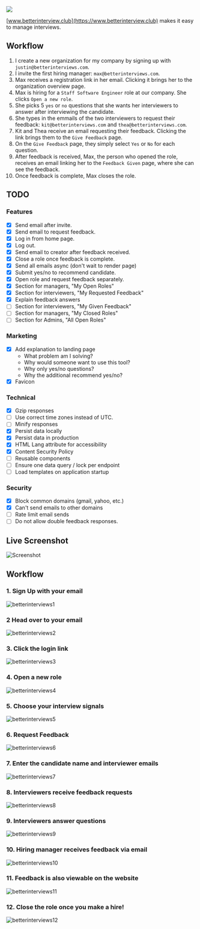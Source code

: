 <img src="https://repository-images.githubusercontent.com/393375822/f196bfe1-d84f-4ede-9df9-1d33dc095b02" />

[www.betterinterview.club](https://www.betterinterview.club) makes it easy to manage interviews.

## Workflow

1. I create a new organization for my company by signing up with `justin@betterinterviews.com`.
1. I invite the first hiring manager: `max@betterinterviews.com`.
1. Max receives a registration link in her email. Clicking it brings her to the organization overview page.
1. Max is hiring for a `Staff Software Engineer` role at our company. She clicks `Open a new role`.
1. She picks 5 `yes` or `no` questions that she wants her interviewers to answer after interviewing the candidate.
1. She types in the emmails of the two interviewers to request their feedback: `kit@betterinterviews.com` and `thea@betterinterviews.com`.
1. Kit and Thea receive an email requesting their feedback. Clicking the link brings them to the `Give Feedback` page.
1. On the `Give Feedback` page, they simply select `Yes` or `No` for each question.
1. After feedback is received, Max, the person who opened the role, receives an email linking her to the `Feedback Given` page, where she can see the feedback.
1. Once feedback is complete, Max closes the role.

## TODO

### Features

* [x] Send email after invite.
* [x] Send email to request feedback.
* [x] Log in from home page.
* [x] Log out.
* [x] Send email to creator after feedback received.
* [x] Close a role once feedback is complete.
* [x] Send all emails async (don't wait to render page)
* [x] Submit yes/no to recommend candidate.
* [x] Open role and request feedback separately.
* [x] Section for managers, "My Open Roles"
* [x] Section for interviewers, "My Requested Feedback"
* [x] Explain feedback answers
* [ ] Section for interviewers, "My Given Feedback"
* [ ] Section for managers, "My Closed Roles"
* [ ] Section for Admins, "All Open Roles"

### Marketing

* [x] Add explanation to landing page
  * What problem am I solving?
  * Why would someone want to use this tool?
  * Why only yes/no questions?
  * Why the additional recommend yes/no?
* [x] Favicon

### Technical

* [x] Gzip responses
* [ ] Use correct time zones instead of UTC.
* [ ] Minify responses
* [x] Persist data locally
* [x] Persist data in production
* [x] HTML Lang attribute for accessibility
* [x] Content Security Policy
* [ ] Reusable components
* [ ] Ensure one data query / lock per endpoint
* [ ] Load templates on application startup

### Security

* [x] Block common domains (gmail, yahoo, etc.)
* [x] Can't send emails to other domains
* [ ] Rate limit email sends
* [ ] Do not allow double feedback responses.

## Live Screenshot

![Screenshot](https://image.thum.io/get/maxAge/12/width/1000/https://www.betterinterview.club "Screenshot")

## Workflow

### 1. Sign Up with your email

![betterinterviews1](https://user-images.githubusercontent.com/11914897/208248226-0369c8f7-cd2e-4b5f-a97f-e3b59ef2ba6a.png)

### 2 Head over to your email
![betterinterviews2](https://user-images.githubusercontent.com/11914897/208248225-1214a7fe-2863-4df2-b48b-b1a9a4350809.png)

### 3. Click the login link
![betterinterviews3](https://user-images.githubusercontent.com/11914897/208248223-7810cced-127e-4c6c-8691-5eaa198e5c14.png)

### 4. Open a new role
![betterinterviews4](https://user-images.githubusercontent.com/11914897/208248222-2ffd4b88-72ae-44fa-be64-b2395bc178d5.png)

### 5. Choose your interview signals
![betterinterviews5](https://user-images.githubusercontent.com/11914897/208248221-f35d4494-6616-40fd-a763-a929f90349a8.png)

### 6. Request Feedback
![betterinterviews6](https://user-images.githubusercontent.com/11914897/208248220-1091b9c8-014e-44a5-bf2b-38b55c9b6d2c.png)

### 7. Enter the candidate name and interviewer emails
![betterinterviews7](https://user-images.githubusercontent.com/11914897/208248219-3525ec1d-d4c1-4308-b5ac-a8c9a8cfd5c3.png)

### 8. Interviewers receive feedback requests
![betterinterviews8](https://user-images.githubusercontent.com/11914897/208248218-edad11f9-f614-4c9a-815c-070edcc922d8.png)

### 9. Interviewers answer questions
![betterinterviews9](https://user-images.githubusercontent.com/11914897/208248217-1b2e5e6f-1ffc-4a4a-8418-374d864f0b3e.png)

### 10. Hiring manager receives feedback via email
![betterinterviews10](https://user-images.githubusercontent.com/11914897/208248216-5e21a88b-0df8-499b-97e9-1a12cd042a19.png)

### 11. Feedback is also viewable on the website
![betterinterviews11](https://user-images.githubusercontent.com/11914897/208248213-b52cf95a-55fa-4973-bb44-c1abc40d4032.png)

### 12. Close the role once you make a hire!
![betterinterviews12](https://user-images.githubusercontent.com/11914897/208248211-345df5f1-ed41-4aeb-9cb2-9238b905d1b1.png)
